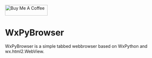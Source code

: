<a href="https://www.buymeacoffee.com/andereoo" target="_blank"><img src="https://cdn.buymeacoffee.com/buttons/v2/default-violet.png" alt="Buy Me A Coffee" style="height: 35px !important;width: 140px !important;" ></a>

# WxPyBrowser

WxPyBrowser is a simple tabbed webbrowser based on WxPython and wx.html2.WebView.
